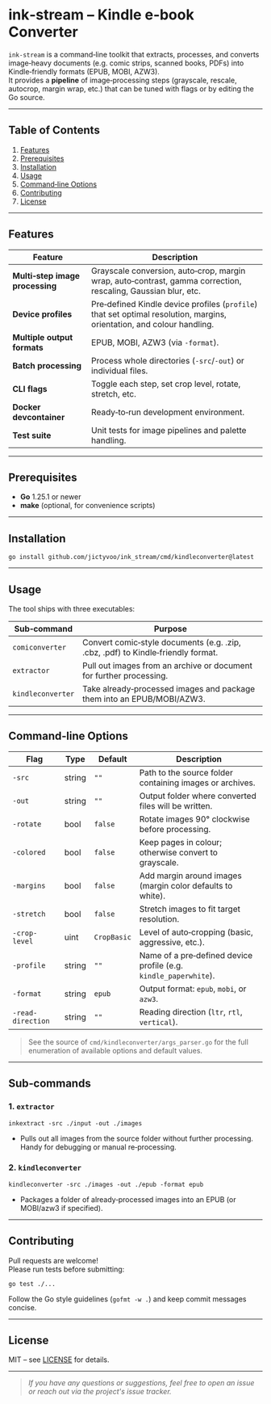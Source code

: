# ink‑stream – Kindle e‑book Converter

`ink‑stream` is a command‑line toolkit that extracts, processes, and converts image‑heavy documents (e.g. comic strips,
scanned books, PDFs) into Kindle‑friendly formats (EPUB, MOBI, AZW3).  
It provides a **pipeline** of image‑processing steps (grayscale, rescale, autocrop, margin wrap, etc.) that can be tuned
with flags or by editing the Go source.

---

## Table of Contents

1. [Features](#features)
2. [Prerequisites](#prerequisites)
3. [Installation](#installation)
4. [Usage](#usage)
5. [Command‑line Options](#command-line-options)
6. [Contributing](#contributing)
7. [License](#license)

---

## Features

| Feature                         | Description                                                                                                            |
|---------------------------------|------------------------------------------------------------------------------------------------------------------------|
| **Multi‑step image processing** | Grayscale conversion, auto‑crop, margin wrap, auto‑contrast, gamma correction, rescaling, Gaussian blur, etc.          |
| **Device profiles**             | Pre‑defined Kindle device profiles (`profile`) that set optimal resolution, margins, orientation, and colour handling. |
| **Multiple output formats**     | EPUB, MOBI, AZW3 (via `-format`).                                                                                      |
| **Batch processing**            | Process whole directories (`-src`/`-out`) or individual files.                                                         |
| **CLI flags**                   | Toggle each step, set crop level, rotate, stretch, etc.                                                                |
| **Docker devcontainer**         | Ready‑to‑run development environment.                                                                                  |
| **Test suite**                  | Unit tests for image pipelines and palette handling.                                                                   |

---

## Prerequisites

- **Go** 1.25.1 or newer
- **make** (optional, for convenience scripts)

---

## Installation

```shell script
go install github.com/jictyvoo/ink_stream/cmd/kindleconverter@latest
```

---

## Usage

The tool ships with three executables:

| Sub‑command       | Purpose                                                                          |
|-------------------|----------------------------------------------------------------------------------|
| `comiconverter`   | Convert comic‑style documents (e.g. .zip, .cbz, .pdf) to Kindle‑friendly format. |
| `extractor`       | Pull out images from an archive or document for further processing.              |
| `kindleconverter` | Take already‑processed images and package them into an EPUB/MOBI/AZW3.           |

---

## Command‑line Options

| Flag              | Type   | Default     | Description                                                      |
|-------------------|--------|-------------|------------------------------------------------------------------|
| `-src`            | string | `""`        | Path to the source folder containing images or archives.         |
| `-out`            | string | `""`        | Output folder where converted files will be written.             |
| `-rotate`         | bool   | `false`     | Rotate images 90° clockwise before processing.                   |
| `-colored`        | bool   | `false`     | Keep pages in colour; otherwise convert to grayscale.            |
| `-margins`        | bool   | `false`     | Add margin around images (margin color defaults to white).       |
| `-stretch`        | bool   | `false`     | Stretch images to fit target resolution.                         |
| `-crop-level`     | uint   | `CropBasic` | Level of auto‑cropping (basic, aggressive, etc.).                |
| `-profile`        | string | `""`        | Name of a pre‑defined device profile (e.g. `kindle_paperwhite`). |
| `-format`         | string | `epub`      | Output format: `epub`, `mobi`, or `azw3`.                        |
| `-read-direction` | string | `""`        | Reading direction (`ltr`, `rtl`, `vertical`).                    |

> See the source of `cmd/kindleconverter/args_parser.go` for the full enumeration of available options and default
> values.

---

## Sub‑commands

### 1. `extractor`

```shell script
inkextract -src ./input -out ./images
```

- Pulls out all images from the source folder without further processing. Handy for debugging or manual re‑processing.

### 2. `kindleconverter`

```shell script
kindleconverter -src ./images -out ./epub -format epub
```

- Packages a folder of already‑processed images into an EPUB (or MOBI/azw3 if specified).

---

## Contributing

Pull requests are welcome!  
Please run tests before submitting:

```shell script
go test ./...
```

Follow the Go style guidelines (`gofmt -w .`) and keep commit messages concise.

---

## License

MIT – see [LICENSE](LICENSE) for details.

---

> *If you have any questions or suggestions, feel free to open an issue or reach out via the project's issue tracker.*
